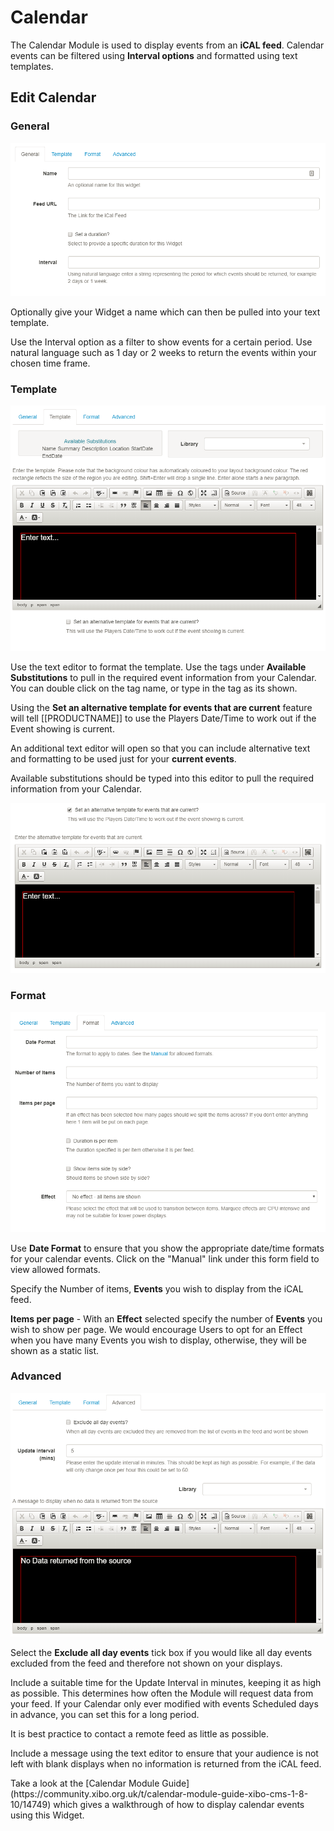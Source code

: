 <!--toc=widgets-->

# Calendar

The Calendar Module is used to display events from an **iCAL feed**. Calendar events can be filtered using **Interval options** and formatted using text templates. 

## Edit Calendar

### General

![Calendar General Tab](img/media_calendar_general.png)

Optionally give your Widget a name which can then be pulled into your text template.

Use the Interval option as a filter to show events for a certain period. Use natural language such as 1 day or 2 weeks to return the events within your chosen time frame.

### Template

![Calendar Template Tab](img/media_calendar_template.png)

Use the text editor to format the template. Use the tags under **Available Substitutions** to pull in the required event information from your Calendar. You can double click on the tag name, or type in the tag as its shown.

Using the **Set an alternative template for events that are current** feature will tell [[PRODUCTNAME]] to use the Players Date/Time to work out if the Event showing is current. 

An additional text editor will open so that you can include alternative text and formatting to be used just for your **current events**. 

Available substitutions should be typed into this editor to pull the required information from your Calendar.

![Calendar Template Tab,Additional Editor](img/media_calendar_template_2.png)

### Format

![Calendar Format Tab](img/media_calendar_format.png)

Use **Date Format** to ensure that you show the appropriate date/time formats for your calendar events.  Click on the "Manual" link under this form field to view allowed formats.

Specify the Number of items, **Events** you wish to display from the iCAL feed.

**Items per page** - With an **Effect** selected specify the number of **Events** you wish to show per page.
<tip>
We would encourage Users to opt for an Effect when you have many Events you wish to display, otherwise, they will be shown as a static list.
</tip>

### Advanced

![Calendar Advanced Tab](img/media_calendar_advanced.png)

Select the **Exclude all day events** tick box if you would like all day events excluded from the feed and therefore not shown on your displays.

Include a suitable time for the Update Interval in minutes, keeping it as high as possible. This determines how often the Module will request data from your feed. If your Calendar only ever modified with events Scheduled days in advance, you can set this for a long period.

<tip>
It is best practice to contact a remote feed as little as possible.
</tip>

Include a message using the text editor to ensure that your audience is not left with blank displays when no information is returned from the iCAL feed.

<nonwhite>
Take a look at the [Calendar Module Guide](https://community.xibo.org.uk/t/calendar-module-guide-xibo-cms-1-8-10/14749) which gives a walkthrough of how to display calendar events using this Widget.
</nonwhite>



